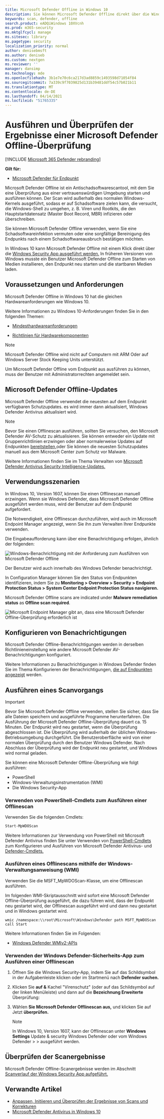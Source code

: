 ```yaml
---
title: Microsoft Defender Offline in Windows 10
description: Sie können Microsoft Defender Offline direkt über die Windows Defender Antivirus-App verwenden. Sie können auch verwalten, wie sie in Ihrem Netzwerk bereitgestellt wird.
keywords: scan, defender, offline
search.product: eADQiWindows 10XVcnh
ms.prod: m365-security
ms.mktglfcycl: manage
ms.sitesec: library
ms.pagetype: security
localization_priority: normal
author: denisebmsft
ms.author: deniseb
ms.custom: nextgen
ms.reviewer: ''
manager: dansimp
ms.technology: mde
ms.openlocfilehash: 3b1e7e70c6ca217d3ad8859c1493598d71054f84
ms.sourcegitcommit: 7a339c9f7039825d131b39481ddf54c57b021b11
ms.translationtype: MT
ms.contentlocale: de-DE
ms.lasthandoff: 04/14/2021
ms.locfileid: "51765335"
---
```

# <a name="run-and-review-the-results-of-a-microsoft-defender-offline-scan"></a>Ausführen und Überprüfen der Ergebnisse einer Microsoft Defender Offline-Überprüfung

[!INCLUDE [Microsoft 365 Defender rebranding](../../includes/microsoft-defender.md)]


**Gilt für:**

- [Microsoft Defender für Endpunkt](/microsoft-365/security/defender-endpoint/)

Microsoft Defender Offline ist ein Antischadsoftwarescantool, mit dem Sie eine Überprüfung aus einer vertrauenswürdigen Umgebung starten und ausführen können. Der Scan wird außerhalb des normalen Windows-Kernels ausgeführt, sodass er auf Schadsoftware zielen kann, die versucht, die Windows-Shell zu umgehen, z. B. Viren und Rootkits, die den Hauptstartdatensatz (Master Boot Record, MBR) infizieren oder überschreiben.

Sie können Microsoft Defender Offline verwenden, wenn Sie eine Schadsoftwareinfektion vermuten oder eine sorgfältige Bereinigung des Endpunkts nach einem Schadsoftwareausbruch bestätigen möchten.

In Windows 10 kann Microsoft Defender Offline mit einem Klick direkt über die [Windows Security App ausgeführt werden.](microsoft-defender-security-center-antivirus.md) In früheren Versionen von Windows musste ein Benutzer Microsoft Defender Offline zum Starten von Medien installieren, den Endpunkt neu starten und die startbaren Medien laden.

## <a name="prerequisites-and-requirements"></a>Voraussetzungen und Anforderungen

Microsoft Defender Offline in Windows 10 hat die gleichen Hardwareanforderungen wie Windows 10. 

Weitere Informationen zu Windows 10-Anforderungen finden Sie in den folgenden Themen:

- [Mindesthardwareanforderungen](/windows-hardware/design/minimum/minimum-hardware-requirements-overview)

- [Richtlinien für Hardwarekomponenten](/windows-hardware/design/component-guidelines/components)

> [!NOTE]
> Microsoft Defender Offline wird nicht auf Computern mit ARM Oder auf Windows Server Stock Keeping Units unterstützt.

Um Microsoft Defender Offline vom Endpunkt aus ausführen zu können, muss der Benutzer mit Administratorrechten angemeldet sein.
 
## <a name="microsoft-defender-offline-updates"></a>Microsoft Defender Offline-Updates

Microsoft Defender Offline verwendet die neuesten auf dem Endpunkt verfügbaren Schutzupdates. es wird immer dann aktualisiert, Windows Defender Antivirus aktualisiert wird. 

> [!NOTE]
> Bevor Sie einen Offlinescan ausführen, sollten Sie versuchen, den Microsoft Defender AV-Schutz zu aktualisieren. Sie können entweder ein Update mit Gruppenrichtlinien erzwingen oder aber normalerweise Updates auf Endpunkten [bereitstellen,](https://www.microsoft.com/security/portal/definitions/adl.aspx)oder Sie können die neuesten Schutzupdates manuell aus dem Microsoft Center zum Schutz vor Malware.

Weitere Informationen finden Sie im Thema Verwalten von [Microsoft Defender Antivirus Security Intelligence-Updates.](manage-protection-updates-microsoft-defender-antivirus.md)

## <a name="usage-scenarios"></a>Verwendungsszenarien

In Windows 10, Version 1607, können Sie einen Offlinescan manuell erzwingen. Wenn sie Windows Defender, dass Microsoft Defender Offline ausgeführt werden muss, wird der Benutzer auf dem Endpunkt aufgefordert. 

Die Notwendigkeit, eine Offlinescan durchzuführen, wird auch im Microsoft Endpoint Manager angezeigt, wenn Sie ihn zum Verwalten Ihrer Endpunkte verwenden.

Die Eingabeaufforderung kann über eine Benachrichtigung erfolgen, ähnlich der folgenden:

![Windows-Benachrichtigung mit der Anforderung zum Ausführen von Microsoft Defender Offline](images/defender/notification.png)

Der Benutzer wird auch innerhalb des Windows Defender benachrichtigt.

In Configuration Manager können Sie den Status von Endpunkten identifizieren, indem Sie zu **Monitoring > Overview > Security > Endpoint Protection Status > System Center Endpoint Protection Status navigieren.** 

Microsoft Defender Offline scans are indicated under **Malware remediation status** as **Offline scan required**.

![Microsoft Endpoint Manager gibt an, dass eine Microsoft Defender Offline-Überprüfung erforderlich ist](images/defender/sccm-wdo.png)

## <a name="configure-notifications"></a>Konfigurieren von Benachrichtigungen

Microsoft Defender Offline-Benachrichtigungen werden in derselben Richtlinieneinstellung wie andere Microsoft Defender AV-Benachrichtigungen konfiguriert.

Weitere Informationen zu Benachrichtigungen in Windows Defender finden Sie im Thema Konfigurieren der Benachrichtigungen, [die auf Endpunkten angezeigt](configure-notifications-microsoft-defender-antivirus.md) werden.

## <a name="run-a-scan"></a>Ausführen eines Scanvorgangs 

> [!IMPORTANT]
> Bevor Sie Microsoft Defender Offline verwenden, stellen Sie sicher, dass Sie alle Dateien speichern und ausgeführte Programme herunterfahren. Die Ausführung der Microsoft Defender Offline-Überprüfung dauert ca. 15 Minuten. Der Endpunkt wird neu gestartet, wenn die Überprüfung abgeschlossen ist. Die Überprüfung wird außerhalb der üblichen Windows-Betriebsumgebung durchgeführt. Die Benutzeroberfläche wird von einer normalen Überprüfung durch den Benutzer Windows Defender. Nach Abschluss der Überprüfung wird der Endpunkt neu gestartet, und Windows wird normal geladen.

Sie können eine Microsoft Defender Offline-Überprüfung wie folgt ausführen:

- PowerShell
- Windows-Verwaltungsinstrumentation (WMI)
- Die Windows Security-App



### <a name="use-powershell-cmdlets-to-run-an-offline-scan"></a>Verwenden von PowerShell-Cmdlets zum Ausführen einer Offlinescan

Verwenden Sie die folgenden Cmdlets:

```PowerShell
Start-MpWDOScan
```

Weitere Informationen zur Verwendung von PowerShell mit Microsoft Defender Antivirus finden Sie unter Verwenden von [PowerShell-Cmdlets](use-powershell-cmdlets-microsoft-defender-antivirus.md) zum Konfigurieren und Ausführen von Microsoft Defender Antivirus- und [Defender-Cmdlets.](/powershell/module/defender/)

### <a name="use-windows-management-instruction-wmi-to-run-an-offline-scan"></a>Ausführen eines Offlinescans mithilfe der Windows-Verwaltungsanweisung (WMI)

Verwenden [](/previous-versions/windows/desktop/legacy/dn455323(v=vs.85)) Sie die MSFT_MpWDOScan-Klasse, um eine Offlinescan ausführen.

Im folgenden WMI-Skriptausschnitt wird sofort eine Microsoft Defender Offline-Überprüfung ausgeführt, die dazu führen wird, dass der Endpunkt neu gestartet wird, der Offlinescan ausgeführt wird und dann neu gestartet und in Windows gestartet wird.

```console
wmic /namespace:\\root\Microsoft\Windows\Defender path MSFT_MpWDOScan call Start 
```

Weitere Informationen finden Sie im Folgenden:
- [Windows Defender WMIv2-APIs](/previous-versions/windows/desktop/defender/windows-defender-wmiv2-apis-portal)


### <a name="use-the-windows-defender-security-app-to-run-an-offline-scan"></a>Verwenden der Windows Defender-Sicherheits-App zum Ausführen einer Offlinescan

1. Öffnen Sie die Windows Security-App, indem Sie auf das Schildsymbol in der Aufgabenleiste klicken oder im Startmenü nach **Defender suchen.**

2. Klicken Sie **auf &** Kachel "Virenschutz" (oder auf das Schildsymbol auf der linken Menüleiste) und dann auf die **Bezeichnung Erweiterte** Überprüfung:
    
3. Wählen **Sie Microsoft Defender Offlinescan aus,** und klicken Sie auf Jetzt **überprüfen.**

    > [!NOTE]
    > In Windows 10, Version 1607, kann der Offlinescan unter **Windows Settings** Update & security Windows Defender oder vom Windows Defender  >    >   ausgeführt werden.


## <a name="review-scan-results"></a>Überprüfen der Scanergebnisse

Microsoft Defender Offline-Scanergebnisse werden im Abschnitt [Scanverlauf der Windows Security App aufgeführt.](microsoft-defender-security-center-antivirus.md) 


## <a name="related-articles"></a>Verwandte Artikel

- [Anpassen, Initiieren und Überprüfen der Ergebnisse von Scans und Korrekturen](customize-run-review-remediate-scans-microsoft-defender-antivirus.md)
- [Microsoft Defender Antivirus in Windows 10](microsoft-defender-antivirus-in-windows-10.md)